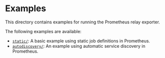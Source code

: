 # Examples

This directory contains examples for running the Prometheus relay exporter.

The following examples are available:

* [`static/`](static/): A basic example using static job definitions in Prometheus.
* [`autodiscovery/`](autodiscovery/): An example using automatic service discovery in Prometheus.
